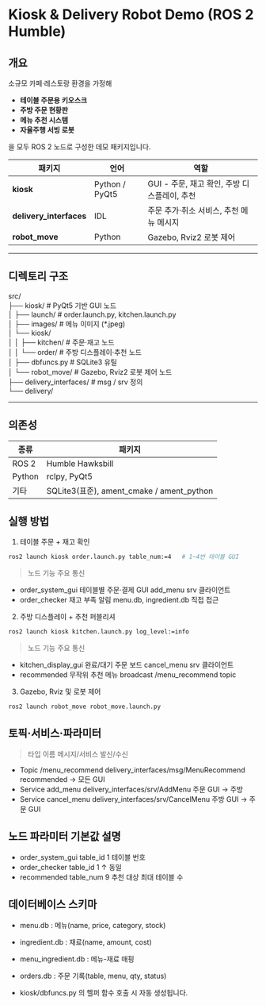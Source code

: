 # Kiosk & Delivery Robot Demo (ROS 2 Humble)

## 개요
소규모 카페·레스토랑 환경을 가정해  
- **테이블 주문용 키오스크**  
- **주방 주문 현황판**  
- **메뉴 추천 시스템**  
- **자율주행 서빙 로봇**  

을 모두 ROS 2 노드로 구성한 데모 패키지입니다.

| 패키지 | 언어 | 역할 |
|--------|------|------|
| **kiosk** | Python / PyQt5 | GUI - 주문, 재고 확인, 주방 디스플레이, 추천 |
| **delivery_interfaces** | IDL | 주문 추가·취소 서비스, 추천 메뉴 메시지 |
| **robot_move** | Python | Gazebo, Rviz2 로봇 제어 |

---

## 디렉토리 구조

src/   
├── kiosk/ # PyQt5 기반 GUI 노드   
│ ├── launch/ # order.launch.py, kitchen.launch.py   
│ ├── images/ # 메뉴 이미지 (*.jpeg)   
│ └── kiosk/   
│ │      ├── kitchen/ # 주문·재고 노드   
│ │      └── order/  # 주방 디스플레이·추천 노드    
│ ├── dbfuncs.py # SQLite3 유틸   
│ └── robot_move/ # Gazebo, Rviz2 로봇 제어 노드   
├── delivery_interfaces/ # msg / srv 정의   
└── delivery/ 

---

## 의존성

| 종류 | 패키지 |
|------|--------|
| ROS 2 | Humble Hawksbill |
| Python | rclpy, PyQt5 |
| 기타 | SQLite3(표준), ament_cmake / ament_python |


## 실행 방법
1) 테이블 주문 + 재고 확인
```bash
ros2 launch kiosk order.launch.py table_num:=4   # 1~4번 테이블 GUI
```
> 노드	기능	주요 통신
- order_system_gui	테이블별 주문·결제 GUI	add_menu srv 클라이언트
- order_checker	재고 부족 알림	menu.db, ingredient.db 직접 접근

2) 주방 디스플레이 + 추천 퍼블리셔
```bash
ros2 launch kiosk kitchen.launch.py log_level:=info
```

> 노드	기능	주요 통신
- kitchen_display_gui	완료/대기 주문 보드	cancel_menu srv 클라이언트
- recommended	무작위 추천 메뉴 broadcast	/menu_recommend topic

3) Gazebo, Rviz 및 로봇 제어
```bash
ros2 launch robot_move robot_move.launch.py
```

## 토픽·서비스·파라미터
> 타입	이름	메시지/서비스	발신/수신
- Topic	/menu_recommend	delivery_interfaces/msg/MenuRecommend	recommended → 모든 GUI
- Service	add_menu	delivery_interfaces/srv/AddMenu	주문 GUI → 주방
- Service	cancel_menu	delivery_interfaces/srv/CancelMenu	주방 GUI → 주문 GUI

## 노드	파라미터	기본값	설명
- order_system_gui	table_id	1	테이블 번호   
- order_checker	table_id	1	↑ 동일   
- recommended	table_num	9	추천 대상 최대 테이블 수

## 데이터베이스 스키마
- menu.db : 메뉴(name, price, category, stock)

- ingredient.db : 재료(name, amount, cost)

- menu_ingredient.db : 메뉴-재료 매핑

- orders.db : 주문 기록(table, menu, qty, status)

- kiosk/dbfuncs.py 의 헬퍼 함수 호출 시 자동 생성됩니다.
